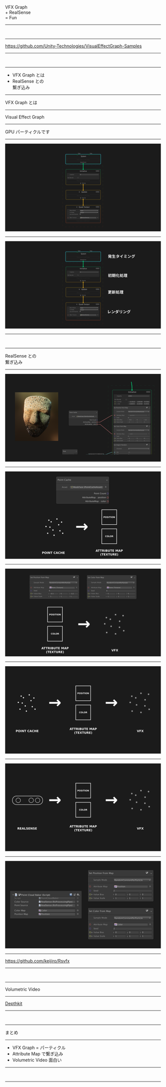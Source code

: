 VFX Graph<br/>+ RealSense<br/>= Fun

---

&nbsp;

---

https://github.com/Unity-Technologies/VisualEffectGraph-Samples

---

&nbsp;

---

- VFX Graph とは
- RealSense との<br/>繋ぎ込み

---

VFX Graph とは

---

Visual Effect Graph

---

GPU パーティクルです

---

<img src="img/BasicGraph1.png" />

---

<img src="img/BasicGraph2.png" />

---

&nbsp;

---

RealSense との<br/>繋ぎ込み

---

<img src="img/AttributeMap1.png" />

---

<img src="img/AttributeMap2.png" />

---

<img src="img/AttributeMap3.png" />

---

<img src="img/AttributeMap4.png" />

---

<img src="img/AttributeMap5.png" />

---

<img src="img/AttributeMap6.png" /> 

---

https://github.com/keijiro/Rsvfx

---

&nbsp;

---

Volumetric Video

---

[Depthkit](https://www.depthkit.tv/)

---

&nbsp;

---

まとめ

---

- VFX Graph = パーティクル
- Attribute Map で繋ぎ込み
- Volumetric Video 面白い

---

&nbsp;

---
